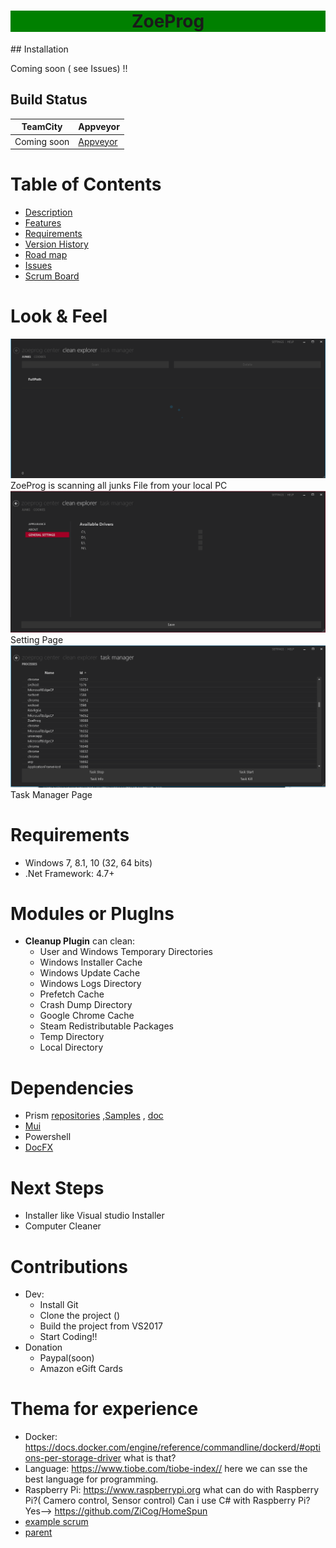 
<h1 align="center" style="background:green;">
  ZoeProg
</h1>
## Installation

Coming soon ( see Issues) !!

## Build Status

TeamCity | Appveyor
----------- | -------
Coming soon | [Appveyor](https://ci.appveyor.com/project/Ghislain1/zoeprog)

# Table of Contents
  - [Description](https://github.com/Ghislain1/ZoeProg/wiki)
  - [Features](https://github.com/Ghislain1/ZoeProg/wiki)
  - [Requirements](https://github.com/Ghislain1/ZoeProg/wiki)
  - [Version History](https://github.com/Ghislain1/ZoeProg/wiki)
  - [Road map](https://github.com/Ghislain1/ZoeProg/wiki)
  - [Issues](https://github.com/Ghislain1/ZoeProg/issues)
  - [Scrum Board](https://github.com/Ghislain1/ZoeProg/projects/1)

# Look & Feel

![alt text](https://github.com/Ghislain1/ZoeProg/blob/master/docs/1.PNG)
ZoeProg is scanning all junks File from your local PC
![alt text](https://github.com/Ghislain1/ZoeProg/blob/master/docs/2.PNG)
Setting Page
![alt text](https://github.com/Ghislain1/ZoeProg/blob/master/docs/3.PNG)
Task Manager Page

# Requirements
- Windows 7, 8.1, 10 (32, 64 bits)
- .Net Framework: 4.7+

# Modules or PlugIns
- <b>Cleanup Plugin</b> can clean:
  + User and Windows Temporary Directories
  + Windows Installer Cache
  + Windows Update Cache
  + Windows Logs Directory
  + Prefetch Cache
  + Crash Dump Directory
  + Google Chrome Cache
  + Steam Redistributable Packages
  + Temp Directory
  + Local Directory
  
  
# Dependencies
- Prism [repositories](https://github.com/PrismLibrary/Prism) ,[Samples](https://github.com/PrismLibrary/Prism-Samples-Wpf) , [doc](http://prismlibrary.github.io/docs/)
- [Mui](https://github.com/firstfloorsoftware/mui/wiki)
- Powershell
- [DocFX](https://dotnet.github.io/docfx/tutorial/intro_template.html)

# Next Steps
- Installer like Visual studio Installer
- Computer Cleaner

# Contributions
- Dev:
     + Install Git
     + Clone the project ()
     + Build the project from VS2017
     + Start Coding!!
 - Donation
     + Paypal(soon)
     + Amazon eGift Cards


  # Thema for experience
  * Docker: https://docs.docker.com/engine/reference/commandline/dockerd/#options-per-storage-driver
           what is that?
  * Language: https://www.tiobe.com/tiobe-index//  here we can sse the best language for programming.
  * Raspberry Pi:  https://www.raspberrypi.org
       what can do with Raspberry Pi?( Camero control, Sensor control)
       Can i use C# with Raspberry Pi? Yes--> https://github.com/ZiCog/HomeSpun
  * [example scrum](https://github.com/bbougot/Popcorn/projects/1)
  * [parent](https://github.com/Zeeex/XTR-Toolbox/edit/master/README.md)
           
  
  

